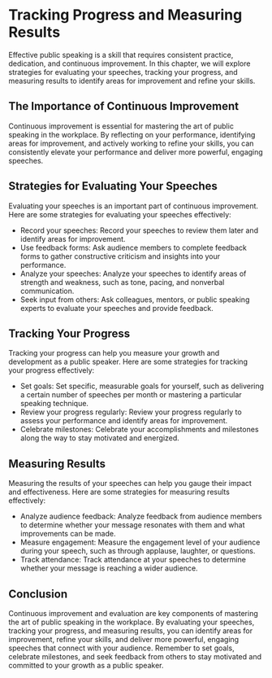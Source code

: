 Tracking Progress and Measuring Results
=========================================================================================

Effective public speaking is a skill that requires consistent practice, dedication, and continuous improvement. In this chapter, we will explore strategies for evaluating your speeches, tracking your progress, and measuring results to identify areas for improvement and refine your skills.

The Importance of Continuous Improvement
----------------------------------------

Continuous improvement is essential for mastering the art of public speaking in the workplace. By reflecting on your performance, identifying areas for improvement, and actively working to refine your skills, you can consistently elevate your performance and deliver more powerful, engaging speeches.

Strategies for Evaluating Your Speeches
---------------------------------------

Evaluating your speeches is an important part of continuous improvement. Here are some strategies for evaluating your speeches effectively:

* Record your speeches: Record your speeches to review them later and identify areas for improvement.
* Use feedback forms: Ask audience members to complete feedback forms to gather constructive criticism and insights into your performance.
* Analyze your speeches: Analyze your speeches to identify areas of strength and weakness, such as tone, pacing, and nonverbal communication.
* Seek input from others: Ask colleagues, mentors, or public speaking experts to evaluate your speeches and provide feedback.

Tracking Your Progress
----------------------

Tracking your progress can help you measure your growth and development as a public speaker. Here are some strategies for tracking your progress effectively:

* Set goals: Set specific, measurable goals for yourself, such as delivering a certain number of speeches per month or mastering a particular speaking technique.
* Review your progress regularly: Review your progress regularly to assess your performance and identify areas for improvement.
* Celebrate milestones: Celebrate your accomplishments and milestones along the way to stay motivated and energized.

Measuring Results
-----------------

Measuring the results of your speeches can help you gauge their impact and effectiveness. Here are some strategies for measuring results effectively:

* Analyze audience feedback: Analyze feedback from audience members to determine whether your message resonates with them and what improvements can be made.
* Measure engagement: Measure the engagement level of your audience during your speech, such as through applause, laughter, or questions.
* Track attendance: Track attendance at your speeches to determine whether your message is reaching a wider audience.

Conclusion
----------

Continuous improvement and evaluation are key components of mastering the art of public speaking in the workplace. By evaluating your speeches, tracking your progress, and measuring results, you can identify areas for improvement, refine your skills, and deliver more powerful, engaging speeches that connect with your audience. Remember to set goals, celebrate milestones, and seek feedback from others to stay motivated and committed to your growth as a public speaker.
